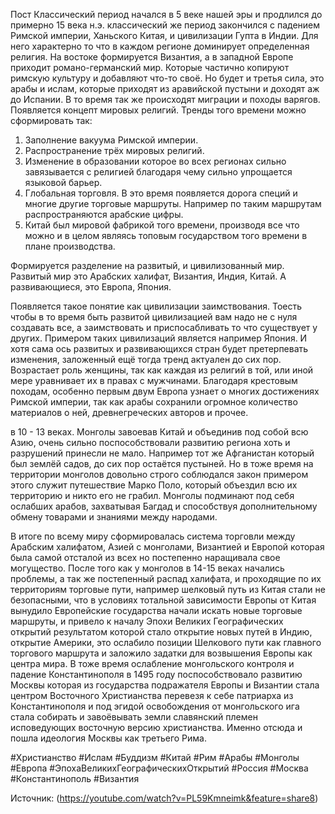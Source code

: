 Пост Классический период начался в 5 веке нашей эры и продлился до примерно 15 века н.э. классический же период закончился с падением Римской империи, Ханьского Китая, и цивилизации Гупта в Индии. Для него характерно то что в каждом регионе доминирует определенная религия. На востоке формируется Византия, а в западной Европе приходит романо-германский мир. Которые частично копируют римскую культуру и добавляют что-то своё. Но будет и третья сила, это арабы и ислам, которые приходят из аравийской пустыни и доходят аж до Испании. В то время так же происходят миграции и походы варягов. Появляется концепт мировых религий.
Тренды того времени можно сформировать так:
1. Заполнение вакуума Римской империи. 
2. Распространение трёх мировых религий.
3. Изменение в образовании которое во всех регионах сильно завязывается с религией благодаря чему сильно упрощается языковой барьер.
4. Глобальная торговля. В это время появляется дорога специй и многие другие торговые маршруты. Например по таким маршрутам распространяются арабские цифры. 
5. Китай был мировой фабрикой того времени, производя все что можно и в целом являясь топовым государством того времени в плане производства.

Формируется разделение на развитый, и цивилизованный мир. Развитый мир это Арабских халифат, Византия, Индия, Китай. А развивающиеся, это Европа, Япония.

Появляется такое понятие как цивилизации заимствования. Тоесть чтобы в то время быть развитой цивилизацией вам надо не с нуля создавать все, а заимствовать и приспосабливать то что существует у других. Примером таких цивилизаций является например Япония. И хотя сама ось развитых и развивающихся стран будет претерпевать изменения, заложенный ещё тогда тренд актуален до сих пор. 
Возрастает роль женщины, так как каждая из религий в той, или иной мере уравнивает их в правах с мужчинами. 
Благодаря крестовым походам, особенно первым двум Европа узнает о многих достижениях Римской империи, так как арабы сохранили огромное количество материалов о ней, древнегреческих авторов и прочее. 

в 10 - 13 веках. Монголы завоевав Китай и объединив под собой всю Азию, очень сильно поспособствовали развитию региона хоть и разрушений принесли не мало. Например тот же Афганистан который был землёй садов, до сих пор остаётся пустыней. Но в тоже время на территории монголов довольно строго соблюдался закон примером этого служит путешествие Марко Поло, который объездил всю их территорию и никто его не грабил. Монголы подминают под себя ослабших арабов, захватывая Багдад и способствуя дополнительному обмену товарами и знаниями между народами.

В итоге по всему миру сформировалась система торговли между Арабским халифатом, Азией с монголами, Византией и Европой которая была самой отсталой из всех но постепенно наращивала свое могущество. После того как у монголов в 14-15 веках начались проблемы, а так же постепенный распад халифата, и проходящие по их территориям торговые пути, например шелковый путь из Китая стали не безопасными, что в условиях тотальной зависимости Европы от Китая вынудило Европейские государства начали искать новые торговые маршруты, и привело к началу Эпохи Великих Географических открытий результатом которой стало открытие новых путей в Индию, открытие Америки, это ослабило позиции Шелкового пути как главного торгового маршрута и заложило задатки для возвышения Европы как центра мира. В тоже время ослабление монгольского контроля и падение Константинополя в 1495 году поспособствовало развитию Москвы которая из государства подражателя Европы и Византии стала центром Восточного Христианства перевезя к себе патриарха из Константинополя и под эгидой освобождения от монгольского ига стала собирать и завоёвывать земли славянский племен исповедующих восточную версию христианства. Именно отсюда и пошла идеология Москвы как третьего Рима.

#Христианство #Ислам #Буддизм #Китай #Рим #Арабы #Монголы #Европа #ЭпохаВеликихГеографическихОткрытий #Россия #Москва #Константинополь #Византия 

Источник: (https://youtube.com/watch?v=PL59Kmneimk&feature=share8)